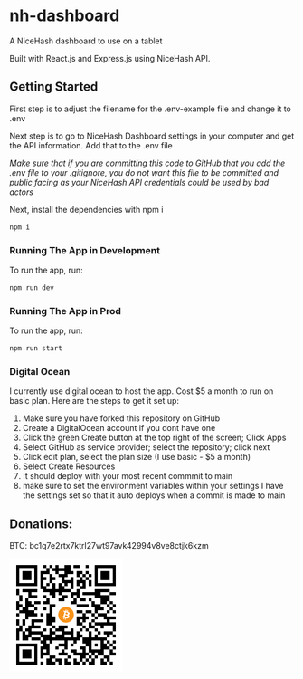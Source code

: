 # nh-dashboard
A NiceHash dashboard to use on a tablet

Built with React.js and Express.js using NiceHash API.


## Getting Started

First step is to adjust the filename for the .env-example file and change it to .env 

Next step is to go to NiceHash Dashboard settings in your computer and get the API information. Add that to the .env file

*Make sure that if you are committing this code to GitHub that you add the .env file to your .gitignore, you do not want this file to be committed and public facing as your NiceHash API credentials could be used by bad actors*

Next, install the dependencies with npm i
```bash
npm i
```

### Running The App in Development

To run the app, run:
```bash
npm run dev
```

### Running The App in Prod

To run the app, run:
```bash
npm run start
```

### Digital Ocean
I currently use digital ocean to host the app.
Cost $5 a month to run on basic plan. 
Here are the steps to get it set up:

1. Make sure you have forked this repository on GitHub
2. Create a DigitalOcean account if you dont have one
3. Click the green Create button at the top right of the screen; Click Apps 
4. Select GitHub as service provider; select the repository; click next
5. Click edit plan, select the plan size (I use basic - $5 a month)
6. Select Create Resources
7. It should deploy with your most recent commmit to main
8. make sure to set the environment variables within your settings
I have the settings set so that it auto deploys when a commit is made to main


## Donations:
BTC: bc1q7e2rtx7ktrl27wt97avk42994v8ve8ctjk6kzm

<img alt="BTC Address" src="client/public/btc.png" width="200">

